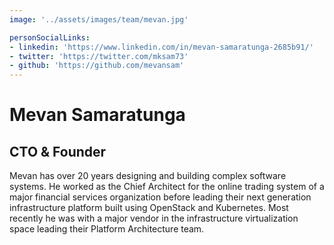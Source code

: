 ```yaml
---
image: '../assets/images/team/mevan.jpg'

personSocialLinks:
- linkedin: 'https://www.linkedin.com/in/mevan-samaratunga-2685b91/'
- twitter: 'https://twitter.com/mksam73'
- github: 'https://github.com/mevansam'
---
```


# Mevan Samaratunga

## CTO & Founder

Mevan has over 20 years designing and building complex software systems. He worked as the Chief Architect for the online trading system of a major financial services organization before leading their next generation infrastructure platform built using OpenStack and Kubernetes. Most recently he was with a major vendor in the infrastructure virtualization space leading their Platform Architecture team.
